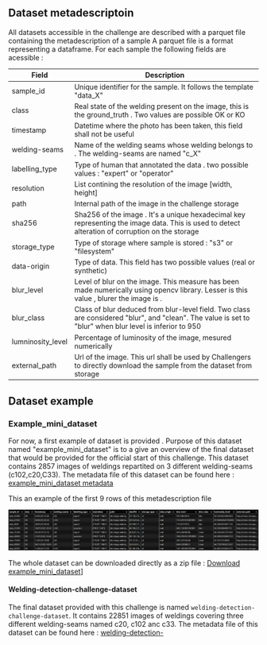 
## Dataset metadescriptoin

All datasets accessible in the challenge are described with a parquet file containing the metadescription of a sample
A parquet file is a format  representing a dataframe. For each sample the following fields are acessible :

| **Field**             | **Description** |
|----------------------|----------------|
|sample_id|Unique identifier for the sample. It follows the template "data_X" |
|class|Real state of the welding present on the image, this is the ground_truth . Two values are possible OK or KO|
|timestamp |Datetime where the photo has been taken, this field shall not be useful  |
|welding-seams | Name of the welding seams whose welding belongs to . The welding-seams are named "c_X"|
|labelling_type | Type of human that annotated the data . two possible values : "expert" or "operator"|
|resolution | List contining the resolution of the image [width, height]|
|path | Internal path of the image in the challenge storage|
|sha256 | Sha256 of the image . It's a unique hexadecimal key representing the image data. This is used to detect alteration of corruption on the storage|
|storage_type |Type of storage where sample is stored : "s3" or "filesystem" |
|data-origin | Type of data. This field has two possible values (real or synthetic)|
|blur_level | Level of blur on the image. This measure has been made numerically using opencv library. Lesser is this value , blurer the image is .|
|blur_class | Class of blur deduced from blur-level field. Two class are considered "blur", and "clean".  The value is set to "blur" when blur level is inferior to 950|
|lumninosity_level | Percentage of luminosity of the image, mesured numerically|
|external_path | Url of the image. This url shall be used by Challengers to directly download the sample from the dataset from storage|

## Dataset example

### Example_mini_dataset
For now, a first example of dataset is provided . Purpose of this dataset named "example_mini_dataset" is to a give an overview of the final dataset that would be provided for the official start of this challenge.
This dataset contains 2857 images of weldings repartited on 3 different welding-seams (c102,c20,C33).
The metadata file of this dataset can be found here : [example_mini_dataset metadata](https://minio-storage.apps.confianceai-public.irtsysx.fr/challenge-welding/datasets/example_mini_dataset/metadata/ds_meta.parquet)

This an example of the first 9 rows of this metadescription file

![meta example](assets/meta_example.png)

The whole dataset can be downloaded directly as a zip file : [Download example_mini_dataset](https://minio-storage.apps.confianceai-public.irtsysx.fr/challenge-welding/datasets/example_mini_dataset.zip)]

#### Welding-detection-challenge-dataset

The final dataset provided with this challenge is named ```welding-detection-challenge-dataset```. It contains 22851 images of weldings covering three different welding-seams named c20, c102 anc c33.
The metadata file of this dataset can be found here : [welding-detection-](https://minio-storage.apps.confianceai-public.irtsysx.fr/challenge-welding/datasets/welding-detection-challenge-dataset/metadata/ds_meta.parquet)